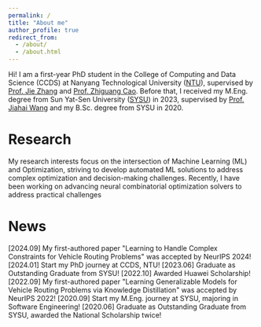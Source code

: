 ```yaml
---
permalink: /
title: "About me"
author_profile: true
redirect_from: 
  - /about/
  - /about.html
---
```


Hi! I am a first-year PhD student in the College of Computing and Data Science (CCDS) at Nanyang Technological University ([NTU](https://www.ntu.edu.sg/)), supervised by [Prof. Jie Zhang](https://personal.ntu.edu.sg/zhangj/) and [Prof. Zhiguang Cao](https://zhiguangcaosg.github.io/). Before that, I received my M.Eng. degree from Sun Yat-Sen University ([SYSU](https://www.sysu.edu.cn/sysuen/)) in 2023, supervised by [Prof. Jiahai Wang](https://www.semanticscholar.org/author/Jiahai-Wang/2815388) and my B.Sc. degree from SYSU in 2020.

Research
======
My research interests focus on the intersection of Machine Learning (ML) and Optimization, striving to develop automated ML solutions to address complex optimization and decision-making challenges. Recently, I have been working on advancing neural combinatorial optimization solvers to address practical challenges 


News
======
[2024.09] My first-authored paper "Learning to Handle Complex Constraints for Vehicle Routing Problems" was accepted by NeurIPS 2024!
[2024.01] Start my PhD journey at CCDS, NTU!
[2023.06] Graduate as Outstanding Graduate from SYSU!
[2022.10] Awarded Huawei Scholarship!
[2022.09] My first-authored paper "Learning Generalizable Models for Vehicle Routing Problems via Knowledge Distillation" was accepted by NeurIPS 2022!
[2020.09] Start my M.Eng. journey at SYSU, majoring in Software Engineering!
[2020.06] Graduate as Outstanding Graduate from SYSU, awarded the National Scholarship twice!

